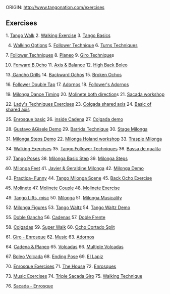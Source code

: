 ORIGIN: http://www.tangonation.com/exercises

## Exercises

1\. [Tango Walk](https://www.youtube.com/watch?v=67pdfRtEi8w&feature=related)                                2. [W](https://www.youtube.com/watch?v=EVcn8N-YxtI)[alking](https://www.youtube.com/watch?v=EVcn8N-YxtI)[ Exercise](https://youtu.be/EoZsMnH3Kfw)                              3. [Tango Basics](https://www.youtube.com/watch?v=wLga1iQU_yQ)

4. [Walking Options](https://www.youtube.com/watch?v=SEt8wHQjWZk)                        5. [Follower Technique](https://www.youtube.com/watch?v=cgOe9QL90Bk)                          6. [Turns Techniques](http://www.youtube.com/watch?v=n3ZAD-16yOo&feature=related)

7\. [Follower Techniques](http://www.youtube.com/watch?v=XkRWfXxt7Vw&feature=related)                   8.  [Planeo](http://www.youtube.com/watch?v=idppT7VPyco&feature=related)                                             9. [Giro Technique](http://www.youtube.com/watch?v=P9iO5C7viBQ&feature=related)s

10. [Forward B.Ocho](https://www.youtube.com/watch?v=cpHHxE4myO4&feature=player_embedded)                       11. [Axis & Balance](https://www.youtube.com/watch?v=2pNs3k-dS5w&feature=g-all-f&context=G28c1b60FAAAAAAAAAAA)                              12. [High Back Boleo](http://www.youtube.com/watch?v=mdUpCPUJkR8&feature=related)

13.[ ](http://www.youtube.com/watch?v=mdUpCPUJkR8&feature=related)[Gancho Drills](http://www.youtube.com/watch?v=DT_99I6pLno&feature=related)                            14. [Backward Ochos](https://www.youtube.com/watch?v=EVcn8N-YxtI)                           15. [Broken Ochos](http://www.youtube.com/watch?v=G6yiyVnuIoE&NR=1)

16\. [Follower Double Tap](http://www.youtube.com/watch?v=ssjPPaageiQ&feature=related)                 17. [Adornos](http://www.youtube.com/watch?v=uqmX53Vges4&feature=related)                                        18. [Follower's Adornos](http://www.youtube.com/watch?v=a2v-Ip2dguc&feature=related)

19\. [Milonga Dance Timing](http://www.youtube.com/watch?v=Nzl1NRJ7rYk)             20. [Molinete both direction](http://www.youtube.com/watch?v=eBBQ1H63kNI&feature=related)s               21. [Sacada workshop](http://www.youtube.com/watch?v=ERJa-cG6cGE&feature=related)

22\. [Lady's Techniques Exercises](http://www.youtube.com/watch?v=-t1ZKyTC4-U&feature=related)      23. [Colgada shared axis](http://www.youtube.com/watch?v=_QJJQBmyFA0)                       24. [Basic of shared axis](http://www.youtube.com/watch?v=CskWRG57XSk&feature=related)

25\. [Enrosque basic](http://www.youtube.com/watch?v=_OJ_i2oDHa0&feature=related)                         26. [inside Cadena](http://www.youtube.com/watch?v=R6nISXcuGUs&NR=1)                                27. [Colgada demo](http://www.youtube.com/watch?v=1LE1pswthCE&NR=1&feature=fvwp)

28\. [Gustavo &Gisele Demo](http://www.youtube.com/watch?v=zAuHUZ3bCrw&feature=related)           29. [Barrida Technique](http://www.youtube.com/watch?v=a6gNnFKm6FA&feature=related)                         30. [Stage Milonga](http://www.youtube.com/watch?v=rAkbFlM1iEU&feature=related)

31\. [Milonga Steps Demo](http://www.youtube.com/watch?v=EOQ7-Cb_PHo&feature=related)               22. [Milonga Holand workshop](http://www.youtube.com/watch?v=N1B0x_1Okz0&feature=related)            33. [Traspie Milonga](http://www.youtube.com/watch?v=Zk3nFezA-3k&feature=related)

34\. [Walking Exercises](https://www.youtube.com/watch?v=_Rdmn_aI0v8)                    35.  [Tango Follower Techniques](http://www.youtube.com/watch?v=8NgJXzquthg&feature=related)           36.[](http://www.youtube.com/watch?v=crsQbun0_60&feature=related) [Bassa de qualita](http://www.youtube.com/watch?v=_LLPn9f4L2M&feature=related)

37\. [Tango Poses](http://www.youtube.com/watch?v=auZTNLSgVHE&feature=related)                             38.  [](http://www.youtube.com/watch?v=s1L0lNiBnNM&NR=1) [Milonga Basic Step](http://www.youtube.com/watch?v=cVyu4zrJ5Zs&feature=related)                        39. [Milonga Steps](http://www.youtube.com/watch?v=v_PBEpqP828&feature=related)

40.  [Milonga Feet](http://www.youtube.com/watch?v=Us-MpnYgQac&feature=related)                          41. [Javier & Geraldine Milonga](http://www.youtube.com/watch?v=mmcxgPhYtJ4&feature=related)            42.  [Milonga Demo](http://www.youtube.com/watch?v=wg--DTH8bWU&feature=related)

43\. [Practica- Funny](http://www.youtube.com/watch?v=5J2Cylni2fY&feature=email)                       44. [Tango Milonga Scene](http://www.youtube.com/user/flaneur34?email=subscription_create#p/f)                      45. [Back Ocho Exercise](https://www.youtube.com/watch?v=8LsWaIaWazI)

45. [Molinete](https://www.youtube.com/watch?v=bnkO0slLSyw)                                 47. [Molinete Couple](https://www.youtube.com/watch?v=fKNibzynG_Y)                              48. [Molinete Exercise](https://www.youtube.com/watch?feature=fvwp&NR=1&v=nui5R7ILVdU)

49\. [Tango Lifts, misc](https://www.youtube.com/watch?v=J9tMek7T7HU)                    50. [Milonga](https://www.youtube.com/watch?v=acaLp3UpjsQ)                                           51. [Milonga Musicality](https://www.youtube.com/watch?v=Sb2EPJVjh8M&feature=related)

52\. [Milonga Figures](https://www.youtube.com/watch?v=VRQ1T5zKTJ4&feature=results_main&playnext=1&list=PL04C89F0393FF496F)                      53. [Tango Waltz](https://www.youtube.com/watch?v=LW45RTcJ7-Y&feature=related)                                    54. [Tango Waltz Demo](https://www.youtube.com/watch?v=y7_ZLN9NLOk&feature=related)

55\. [Doble Gancho](https://www.youtube.com/watch?v=H9PHJJDHsKA)                        56. [Cadenas](https://www.youtube.com/watch?v=2D4DTjqmfVk)                                           57. [Doble Frente](https://www.youtube.com/watch?v=tymrs60k3dU&feature=related)

58\. [Colgadas](https://www.youtube.com/watch?v=ap3HcC04A5o&feature=related)                                 59. [Super Walk](https://www.youtube.com/watch?v=GZlfv-MlMNI&feature=related)                                       60. [Ocho Cortado Split](https://www.youtube.com/watch?v=SXPlKTgiYgI)

61\. [Giro - Enrosque](https://www.youtube.com/watch?v=gOpysgAqFTg&feature=mr_meh&list=PL3EFD85890F5D5A7A&lf=plpp_video&playnext=0)                      62. [Music](https://www.youtube.com/watch?v=jqrLD8zs7R4)                                               63. [Adornos](https://www.youtube.com/watch?v=pXQP-ZFZMeQ&list=PL8EC22D234A7A8A5C&feature=plcp)

64\. [Cadena & Planeo](https://www.youtube.com/watch?v=Z5P63Q8XLl0&list=PL3EFD85890F5D5A7A&index=13&feature=plpp_video)                    65. [Volcadas](https://www.youtube.com/watch?v=uHDXFNREUHY&feature=related)                                           66. [Multiple Volcadas](https://www.youtube.com/watch?v=BpHrnCY4dAU)

67\. [Boleo Volcada](https://www.youtube.com/watch?v=ltz1NsXJHWo)                          68. [Ending Pose](https://www.youtube.com/watch?v=weWfXQ-8UFU)                                     69. [El Lapiz](https://www.youtube.com/watch?v=AjxKUawqt1M)

70\. [Enrosque Exercises](https://www.youtube.com/watch?v=T-pSBkYpMgI)                   71. [The House](https://www.youtube.com/watch?v=mGAK85wI56g)                                       72. [Enrosques](https://www.youtube.com/watch?v=qIUVVabfjUQ)

73\. [Music Exercises](https://www.youtube.com/watch?v=zvvn2MgZEHc)                        74. [Triple Sacada Giro](https://www.youtube.com/watch?v=aWQ_0jjwOkw)                            75. [Walking Technique](https://youtu.be/_Rdmn_aI0v8)

76\. [Sacada - Enrosque](https://www.youtube.com/watch?v=jusGw6QbLPc)